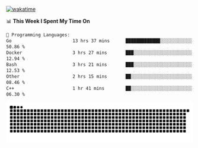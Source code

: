 [![wakatime](https://wakatime.com/badge/user/384f91c6-4eee-411f-8f3b-1b691f58a544.svg)](https://wakatime.com/@384f91c6-4eee-411f-8f3b-1b691f58a544)

<!--START_SECTION:waka-->
📊 **This Week I Spent My Time On** 

```text
💬 Programming Languages: 
Go                       13 hrs 37 mins      █████████████░░░░░░░░░░░░   50.86 % 
Docker                   3 hrs 27 mins       ███░░░░░░░░░░░░░░░░░░░░░░   12.94 % 
Bash                     3 hrs 21 mins       ███░░░░░░░░░░░░░░░░░░░░░░   12.53 % 
Other                    2 hrs 15 mins       ██░░░░░░░░░░░░░░░░░░░░░░░   08.46 % 
C++                      1 hr 41 mins        ██░░░░░░░░░░░░░░░░░░░░░░░   06.30 % 
```


<!--END_SECTION:waka-->

<picture>
  <source media="(prefers-color-scheme: dark)" srcset="https://raw.githubusercontent.com/fuwx295/fuwx295/output/github-contribution-grid-snake-dark.svg">
  <source media="(prefers-color-scheme: light)" srcset="https://raw.githubusercontent.com/fuwx295/fuwx295/output/github-contribution-grid-snake.svg">
  <img alt="github contribution grid snake animation" src="https://raw.githubusercontent.com/fuwx295/fuwx295/output/github-contribution-grid-snake.svg">
</picture>
